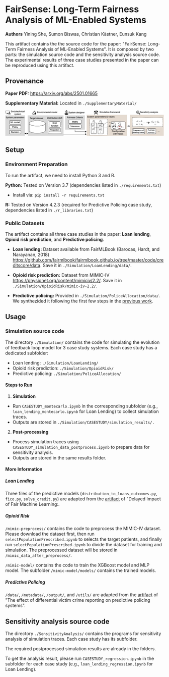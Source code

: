 # FairSense: Long-Term Fairness Analysis of ML-Enabled Systems

**Authors** Yining She, Sumon Biswas, Christian Kästner, Eunsuk Kang

This artifact contains the the source code for the paper: "FairSense: Long-Term Fairness Analysis of ML-Enabled Systems". It is composed by two parts: the simulation source code and the sensitivity analysis source code. 
The experimental results of three case studies presented in the paper can be reproduced using this artifact.

## Provenance

**Paper PDF:** https://arxiv.org/abs/2501.01665

**Supplementary Material:** Located in `./SupplementaryMaterial/`

![The overview of this work](/overview.jpg)

## Setup
### Environment Preparation
To run the artifact, we need to install Python 3 and R.

**Python:** Tested on Version 3.7 (dependencies listed in `./requirements.txt`)

- Install via: `pip install -r requirements.txt`

**R:** Tested on Version 4.2.3 (required for Predictive Policing case study, dependencies listed in `./r_libraries.txt`)

### Public Datasets
The artifact contains all three case studies in the paper: **Loan lending**, **Opioid risk prediction**, and **Predictive policing**. 

- **Loan lending:** Dataset available from FairMLBook (Barocas, Hardt, and Narayanan, 2018) https://github.com/fairmlbook/fairmlbook.github.io/tree/master/code/creditscore/data. Save it in `./Simulation/LoanLending/data/`.

- **Opioid risk prediction:** Dataset from MIMIC-IV https://physionet.org/content/mimiciv/2.2/. Save it in `./Simulation/OpioidRisk/mimic-iv-2.2/`.

- **Predictive policing:** Provided in `./Simulation/PoliceAllocation/data/`. We synthezided it following the first few steps in the [previous work](https://github.com/nakpinar/diff-crime-reporting).

## Usage

### Simulation source code
The directory `./Simulation/` contains the code for simulating the evolution of feedback loop model for 3 case study systems. Each case study has a dedicated subfolder:

- Loan lending: `./Simulation/LoanLending/`
- Opioid risk prediction: `./Simulation/OpioidRisk/`
- Predictive policing: `./Simulation/PoliceAllocation/`

#### Steps to Run

1. **Simulation**
- Run `CASESTUDY_montecarlo.ipynb` in the corresponding subfolder (e.g., `loan_lending_montecarlo.ipynb` for Loan Lending) to collect simulation traces.
- Outputs are stored in `./Simulation/CASESTUDY/simulation_results/.`

2. **Post-processing**
- Process simulation traces using `CASESTUDY_simulation_data_postprocess.ipynb` to prepare data for sensitivity analysis.
- Outputs are stored in the same results folder.

#### More Information
##### Loan Lending
Three files of the predictive models (`distribution_to_loans_outcomes.py`, `fico.py`, `solve_credit.py`) are adapted from the [artifact](https://github.com/lydiatliu/delayedimpact/) of "Delayed Impact of Fair Machine Learning:.

##### Opioid Risk
`/mimic-preprocess/` contains the code to preprocess the MIMIC-IV dataset. Please download the dataset first, then run `selectPopulationPrescribed.ipynb` to selects the target patients, and finally run `selectPopulationPrescribed.ipynb` to divide the dataset for training and simulation. The preprocessed dataset will be stored in `/mimic_data_after_preprocess/`.

`/mimic-model/` contains the code to train the XGBoost model and MLP model. The subfolder `/mimic-model/models/` contains the trained models.

##### Predictive Policing
`/data/`, `/metadata/`, `/output/`, and `/utils/` are adapted from the [artifact](https://github.com/nakpinar/diff-crime-reporting) of "The effect of differential victim crime reporting on predictive policing systems".


## Sensitivity analysis source code
The directory `./SensitivityAnalysis/` contains the programs for sensitivity analysis of simulation traces. Each case study has its subfolder.

The required postprocessed simulation results are already in the folders. 

To get the analysis result, please run `CASESTUDY_regression.ipynb` in the subfolder for each case study (e.g., `loan_lending_regression.ipynb` for Loan Lending). 

